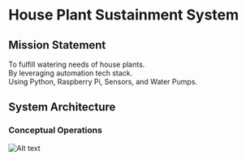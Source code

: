 # House Plant Sustainment System

## Mission Statement
To fulfill watering needs of house plants.  
By leveraging automation tech stack.  
Using Python, Raspberry Pi, Sensors, and Water Pumps.  

## System Architecture

### Conceptual Operations
![Alt text](ref/system-diagram.svg)
